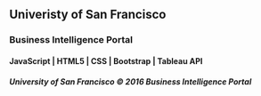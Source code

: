<h2>Univeristy of San Francisco</h2>
<h3>Business Intelligence Portal </h3>

<h4>JavaScript | HTML5 | CSS | Bootstrap | Tableau API </h4>

<h5>University of San Francisco &copy; 2016 Business Intelligence Portal </h5>
